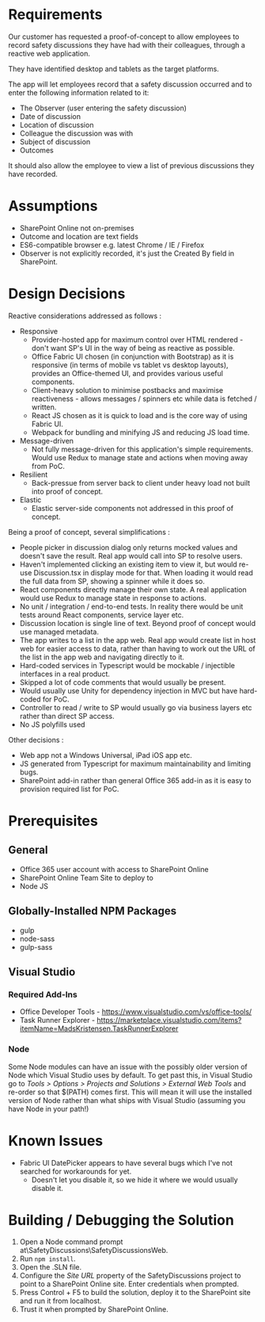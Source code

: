 # Requirements
Our customer has requested a proof-of-concept to allow employees to record safety discussions they have had with their colleagues, through a reactive web application. 

They have identified desktop and tablets as the target platforms. 

The app will let employees record that a safety discussion occurred and to enter the following information related to it: 

- The Observer (user entering the safety discussion) 
- Date of discussion 
- Location of discussion 
- Colleague the discussion was with 
- Subject of discussion 
- Outcomes 

It should also allow the employee to view a list of previous discussions they have recorded. 

# Assumptions
- SharePoint Online not on-premises
- Outcome and location are text fields
- ES6-compatible browser e.g. latest Chrome / IE / Firefox
- Observer is not explicitly recorded, it's just the Created By field in SharePoint.

# Design Decisions
Reactive considerations addressed as follows :
- Responsive
    - Provider-hosted app for maximum control over HTML rendered - don't want SP's UI in the way of being as reactive as possible.
    - Office Fabric UI chosen (in conjunction with Bootstrap) as it is responsive (in terms of mobile vs tablet vs desktop layouts), provides an Office-themed UI, and provides various useful components.
    - Client-heavy solution to minimise postbacks and maximise reactiveness - allows messages / spinners etc while data is fetched / written.
    - React JS chosen as it is quick to load and is the core way of using Fabric UI.
    - Webpack for bundling and minifying JS and reducing JS load time.
- Message-driven
  - Not fully message-driven for this application's simple requirements. Would use Redux to manage state and actions when moving away from PoC.
- Resilient
  - Back-pressue from server back to client under heavy load not built into proof of concept.
- Elastic
  - Elastic server-side components not addressed in this proof of concept.

Being a proof of concept, several simplifications :
  - People picker in discussion dialog only returns mocked values and doesn't save the result. Real app would call into SP to resolve users.
  - Haven't implemented clicking an existing item to view it, but would re-use Discussion.tsx in display mode for that. When loading it would read the full data from SP, showing a spinner while it does so.
  - React components directly manage their own state. A real application would use Redux to manage state in response to actions.
  - No unit / integration / end-to-end tests. In reality there would be unit tests around React components, service layer etc.
  - Discussion location is single line of text. Beyond proof of concept would use managed metadata.
  - The app writes to a list in the app web. Real app would create list in host web for easier access to data, rather than having to work out the URL of the list in the app web and navigating directly to it.
  - Hard-coded services in Typescript would be mockable / injectible interfaces in a real product.
  - Skipped a lot of code comments that would usually be present.
  - Would usually use Unity for dependency injection in MVC but have hard-coded for PoC.
  - Controller to read / write to SP would usually go via business layers etc rather than direct SP access.
  - No JS polyfills used

Other decisions :
- Web app not a Windows Universal, iPad iOS app etc.
- JS generated from Typescript for maximum maintainability and limiting bugs.
- SharePoint add-in rather than general Office 365 add-in as it is easy to provision required list for PoC.



# Prerequisites
## General
- Office 365 user account with access to SharePoint Online
- SharePoint Online Team Site to deploy to
- Node JS

## Globally-Installed NPM Packages
- gulp
- node-sass
- gulp-sass

## Visual Studio
### Required Add-Ins
- Office Developer Tools - https://www.visualstudio.com/vs/office-tools/
- Task Runner Explorer - https://marketplace.visualstudio.com/items?itemName=MadsKristensen.TaskRunnerExplorer

### Node
Some Node modules can have an issue with the possibly older version of Node which Visual Studio uses by default. To get past this, in Visual Studio go to *Tools > Options > Projects and Solutions > External Web Tools* and re-order so that $(PATH) comes first. This will mean it will use the installed version of Node rather than what ships with Visual Studio (assuming you have Node in your path!)

# Known Issues
- Fabric UI DatePicker appears to have several bugs which I've not searched for workarounds for yet.
  - Doesn't let you disable it, so we hide it where we would usually disable it.

# Building / Debugging the Solution 
1. Open a Node command prompt at\SafetyDiscussions\SafetyDiscussionsWeb.
2. Run `npm install`.
3. Open the .SLN file.
4. Configure the *Site URL* property of the SafetyDiscussions project to point to a SharePoint Online site. Enter credentials when prompted.
5. Press Control + F5 to build the solution, deploy it to the SharePoint site and run it from localhost.
6. Trust it when prompted by SharePoint Online.


